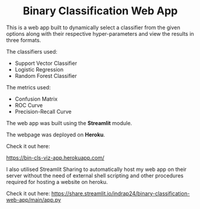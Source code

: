 <h1 align="center">Binary Classification Web App</h1>

This is a web app built to dynamically select a classifier from the given options along with their respective hyper-parameters and view the results in three formats.

The classifiers used:
* Support Vector Classifier
* Logistic Regression
* Random Forest Classifier

The metrics used:
* Confusion Matrix
* ROC Curve
* Precision-Recall Curve

The web app was built using the **Streamlit** module.

The webpage was deployed on **Heroku**.

Check it out here:

https://bin-cls-viz-app.herokuapp.com/


I also utilised Streamlit Sharing to automatically host my web app on their server without the need of external shell scripting and other procedures required for hosting a website on heroku.

Check it out here:
https://share.streamlit.io/indrap24/binary-classification-web-app/main/app.py
